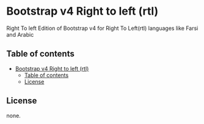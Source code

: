 # Bootstrap v4 Right to left (rtl)

Right To left Edition of Bootstrap v4 for Right To Left(rtl) languages like Farsi and Arabic

## Table of contents

- [Bootstrap v4 Right to left (rtl)](#bootstrap-v4-right-to-left-rtl)
  - [Table of contents](#table-of-contents)
  - [License](#license)

## License

none.
